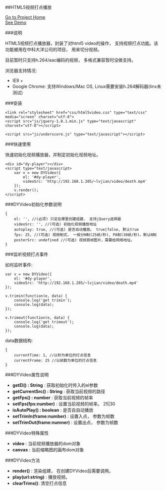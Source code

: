 ##HTML5视频打点播放

[Go to Project Home](http://lvjian700.github.com/DYHtml5VideoPlayer)	
[See Demo](http://lvjian700.github.com/DYHtml5VideoPlayer/demo.html)	

###说明

HTML5视频打点播放器，封装了对html5 video的操作， 支持视频打点功能。该功能被用在中科大洋公司的项目， 用来切分视频。	

目前暂时只支持h.264/aac编码的视频， 多格式兼容暂时没做支持。	

浏览器支持情况:	

* IE9 +
* Google Chrome: 支持Windows/Mac OS, Linux需要安装h.264解码器(linx未测试)



###安装

	<link rel="stylesheet" href="css/html5video.css" type="text/css" media="screen" charset="utf-8">
	<script src="js/jquery-1.8.1.min.js" type="text/javascript" charset="utf-8"></script>

	<script src="js/underscore.js" type="text/javascript"></script>	


###快速使用

快速初始化视频播放器，并制定初始化视频地址。	


	<div id="dy-player"></div>
	<script type="text/javascript>
		var v = new DYVideo({
			el: '#dy-player',
			videoSrc: 'http://192.168.1.205/~lvjian/video/death.mp4'
		});
		v.render();
	</script>


###DYVideo初始化参数说明

	{
		el: '', //(必须) 只定在哪里创建组建， 支持jQuery选择器
		videoSrc: '', //(可选) 初始化视频播放地址
		autoplay: true, //(可选) 是否自动播放。 true|false, 默认true 
		fps: 25, //(可选) 视频制式， 一般分N制(25帧/秒), PA制(30帧/秒)。默认N制 
		posterSrc: undefined //(可选) 视频首帧图片，需要给网络地址。 
	}

###监听视频打点事件

如何监听事件:	


	var v = new DYVideo({
		el: '#dy-player',
		videoSrc: 'http://192.168.1.205/~lvjian/video/death.mp4'
	});
	
	v.trimin(function(e, data) {
		console.log('get trimin');
		console.log(data);
	});
	
	v.trimout(function(e, data) {
		console.log('get trimout');
		console.log(data);
	});

data数据结构:	

	{
		currentTime: 1, //以秒为单位的打点信息
		currentFrame: 25 //以帧数为单位的打点信息 
	}

###DYVideo属性说明

* __getEl() : String__ : 获取初始化时传入的el参数
* __getCurrentSrc() : String__ : 获取当前视频的路径
* __getFps() : number__ : 获取当前视频的帧率
* __setFps(fps:number)__ : 设置当前视频的帧率。 25|30
* __isAutoPlay() : boolean__ : 是否自自动播放
* __setTrimIn(frame:number)__ : 设置入点， 参数为帧数 
* __setTrimOut(frame:numner)__ : 设置出点， 参数为帧数

###DYVideo特殊属性

* __video__ : 当前视频播放器的dom对象
* __canvas__ : 当前缩略图的画布dom对象

###DYVideo方法

* __render()__ : 渲染组建， 在创建DYVideo后需要调用。
* __play(url:string)__ : 播放视频。 
* __clearTrims()__: 清空打点信息

